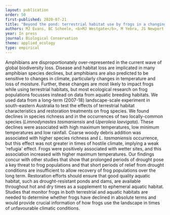 ```yaml
---
layout: publication
order: 50
first-published: 2020-07-21
title: "Beyond the pond: terrestrial habitat use by frogs in a changing climate."
authors: MJ Evans, BC Scheele, <b>MJ Westgate</b>, M Yebra, JS Newport, L Rayner & AD Manning
year: In press
journal: Biological Conservation
theme: applied_ecology
type: empirical
---
```

Amphibians are disproportionately over-represented in the current wave of global biodiversity loss. Disease and habitat loss are implicated in many amphibian species declines, but amphibians are also predicted to be sensitive to changes in climate, particularly changes in temperature and loss of moisture. Further, these changes are most likely to impact frogs while using terrestrial habitats, but most ecological research on frog populations focusses instead on data from aquatic breeding habitats. We used data from a long-term (2007-18) landscape-scale experiment in south-eastern Australia to test the effects of terrestrial habitat characteristics and restoration treatments on frog species. We found declines in species richness and in the occurrences of two locally-common species (<i>Limnodynastes tasmaniensis</i> and <i>Uperoleia laevigata</i>). These declines were associated with high maximum temperatures, low minimum temperatures and low rainfall. Coarse woody debris addition was associated with higher species richness and <i>L. tasmaniensis</i> occurrence, but this effect was not greater in times of hostile climate, implying a weak 'refugia' effect. Frogs were positively associated with wetter sites, and this association increased with higher maximum temperatures. Our findings concur with other studies that show that prolonged periods of drought pose a key threat to frog populations and that short periods of relief from drought conditions are insufficient to allow recovery of frog populations over the long term. Restoration efforts should ensure that good quality aquatic habitat, such as drought-resistant ponds and dams, are available throughout hot and dry times as a supplement to ephemeral aquatic habitat. Studies that monitor frogs in both terrestrial and aquatic habitats are needed to determine whether frogs have declined in absolute terms and would provide crucial information of how frogs use the landscape in times of unfavourable climatic conditions.